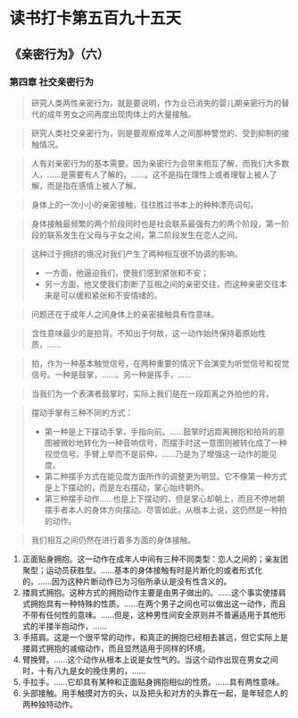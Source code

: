 # 读书打卡第五百九十五天
## 《亲密行为》（六）
### 第四章 社交亲密行为

> 研究人类两性亲密行为，就是要说明，作为业已消失的婴儿期亲密行为的替代的成年男女之间再度出现肉体上的大量接触。

> 研究人类社交亲密行为，则是要观察成年人之间那种警觉的、受到抑制的接触情况。

> 人有对亲密行为的基本需要。因为亲密行为会带来相互了解，而我们大多数人，……是需要有人了解的，……。这不是指在理性上或者理智上被人了解，而是指在感情上被人了解。

> 身体上的一次小小的亲密接触，往往胜过书本上的种种漂亮词句。

> 身体接触最频繁的两个阶段同时也是社会联系最强有力的两个阶段，第一阶段的联系发生在父母与子女之间，第二阶段发生在恋人之间。

> 这种过于拥挤的境况对我们产生了两种相互很不协调的影响。
> * 一方面，他逼迫我们，使我们感到紧张和不安；
> * 另一方面，他又使我们割断了互相之间的亲密交往，而这种亲密交往本来是可以缓和紧张和不安情绪的。

> 问题还在于成年人之间身体上的亲密接触具有性意味。

> 含性意味最少的是拍背。不知出于何故，这一动作始终保持着原始性质，……

> 拍，作为一种基本触觉信号，在两种重要的情况下会演变为听觉信号和视觉信号。一种是鼓掌，……。另一种是挥手，……

> 当我们为一个表演者鼓掌时，实际上我们是在一段距离之外拍他的背。

> 摆动手掌有三种不同的方式：
> * 第一种是上下摆动手掌，手指向前。……鼓掌时远距离拥抱和拍背的意图被微妙地转化为一种音响信号，而摆手时这一意图则被转化成了一种视觉信号。手臂上举而不是前伸，……乃是为了增强这一动作的能见度。
> * 第二种摆手方式在能见度方面所作的调整更为明显。它不像第一种方式是上下摆动的，而是左右摆动，掌心始终朝外。
> * 第三种摆手动作……也是上下摆动的，但是掌心却朝上，而且不停地朝摆手者本人的身体方向摆动。尽管如此，从根本上说，这仍然是一种拍的动作。

> 我们相互之间仍然在进行着多方面的身体接触。
1. 正面贴身拥抱。这一动作在成年人中间有三种不同类型：恋人之间的；亲友团聚型；运动员获胜型。……基本的身体接触有时是片断化的或者形式化的。……因为这种片断动作已为习俗所承认是没有性含义的。
2. 搂肩式拥抱。这种方式的拥抱动作主要是由男子做出的。……这个事实使搂肩式拥抱具有一种特殊的性质。……在两个男子之间也可以做出这一动作，而且不带有任何性的意味。……但是，这种男性间安全原则并不普遍适用于其他形式的半搂半抱动作，……
3. 手搭肩。这是一个很平常的动作，和真正的拥抱已经相去甚远，但它实际上是搂肩式拥抱的减缩动作，而且显然适用于同样的环境。
4. 臂挽臂。……这个动作从根本上说是女性气的。当这个动作出现在男女之间时，十有八九是女的挽住男的，……
5. 手拉手。……它却具有某种和正面贴身拥抱相似的性质。……具有两性意味。
6. 头部接触。用手触摸对方的头，以及把头和对方的头靠在一起，是年轻恋人的两种独特动作。